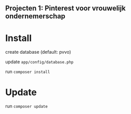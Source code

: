 ## Projecten 1: Pinterest voor vrouwelijk ondernemerschap

Install
=======
 create database (default: pvvo)

 update `app/config/database.php`

 run `composer install`

Update
======
 run `composer update`